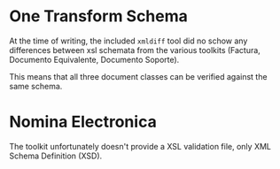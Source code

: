 # One Transform Schema

At the time of writing, the included `xmldiff` tool did no schow any differences between xsl schemata from the various toolkits (Factura, Documento Equivalente, Documento Soporte).

This means that all three document classes can be verified against the same schema.

# Nomina Electronica

The toolkit unfortunately doesn't provide a XSL validation file, only XML Schema Definition (XSD).
